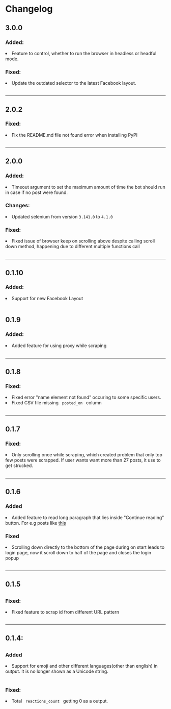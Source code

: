 <h1> Changelog </h1>

<section>
<h2>3.0.0</h2>
<h3>Added:</h3>
<li>Feature to control, whether to run the browser in headless or headful mode.</li>
<h3>Fixed:</h3>
<li>Update the outdated selector to the latest Facebook layout.</li>
</section>
</br>
<hr>
<section>
<h2>2.0.2</h2>
<h3>Fixed:</h3>
<li>Fix the README.md file not found error when installing PyPI
</li>
</section>
</br>
<hr>
<section>
<h2> 2.0.0 </h2>
<h3>Added:</h3>
<li>Timeout argument to set the maximum amount of time the bot should run in case if no post were found.</li>
<h3>Changes:</h3>
<li>Updated selenium from version <code>3.141.0</code> to <code>4.1.0</code> </li>
<h3>Fixed:</h3>
<li>Fixed issue of browser keep on scrolling above despite calling scroll down method, happening due to different multiple functions call  </li>
</section>
<br>
<hr>
<section>
<h2> 0.1.10 </h2>
<h3>Added:</h3>
<li>Support for new Facebook Layout</li>
</section>
<br>

<section>
<h2> 0.1.9 </h2>
<h3>Added:</h3>
<li>Added feature for using proxy while scraping</li>
</section>
<br>
<hr>

<section>
<h2> 0.1.8 </h2>
<h3>Fixed:</h3>
<li>Fixed error "name element not found" occuring to some specific users.</li>
<li>Fixed CSV file missing <code> posted_on </code> column</li>
</section>
<br>
<hr>
<section>
<h2> 0.1.7 </h2>
<h3>Fixed:</h3>
<li>Only scrolling once while scraping, which created problem that only top few posts were scrapped. If user wants want more than 27 posts, it use to get strucked.</li>
</section>

</br>
<hr>
<section>
<h2> 0.1.6 </h2>
<h3>Added</h3>
<li>Added feature to read long paragraph that lies inside "Continue reading" button. For e.g posts like <a href="https://www.facebook.com/permalink.php?story_fbid=174993781068849&id=109867790914782&__tn__=K-R" target="_blank">this</a></li>
<h3>Fixed</h3>
<li>Scrolling down directly to the bottom of the page during on start leads to login page, now it scroll down to half of the page and closes the login popup</li>
</section>
<br>
<hr>
<section>
<h2> 0.1.5 <h2>
<h3>Fixed:</h3>
<li>Fixed feature to scrap id from different URL pattern</li>
</section>
<br>
<hr>
<section>
<h2> 0.1.4: <h2>
<h3>Added</h3>
<li> Support for emoji and other different languages(other than english) in output. It is no longer shown as a Unicode string.</li>
</section>
<br>


<h3> Fixed: </h3>
<li> Total <code> reactions_count </code> getting 0 as a output. </li>

</section>

